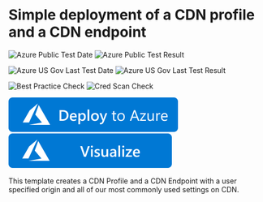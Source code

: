 # Simple deployment of a CDN profile and a CDN endpoint

![Azure Public Test Date](https://azurequickstartsservice.blob.core.windows.net/badges/101-cdn-with-custom-origin/PublicLastTestDate.svg)
![Azure Public Test Result](https://azurequickstartsservice.blob.core.windows.net/badges/101-cdn-with-custom-origin/PublicDeployment.svg)

![Azure US Gov Last Test Date](https://azurequickstartsservice.blob.core.windows.net/badges/101-cdn-with-custom-origin/FairfaxLastTestDate.svg)
![Azure US Gov Last Test Result](https://azurequickstartsservice.blob.core.windows.net/badges/101-cdn-with-custom-origin/FairfaxDeployment.svg)

![Best Practice Check](https://azurequickstartsservice.blob.core.windows.net/badges/101-cdn-with-custom-origin/BestPracticeResult.svg)
![Cred Scan Check](https://azurequickstartsservice.blob.core.windows.net/badges/101-cdn-with-custom-origin/CredScanResult.svg)

[![Deploy To Azure](https://raw.githubusercontent.com/Azure/azure-quickstart-templates/master/1-CONTRIBUTION-GUIDE/images/deploytoazure.svg?sanitize=true)](https://portal.azure.com/#create/Microsoft.Template/uri/https%3A%2F%2Fraw.githubusercontent.com%2FAzure%2Fazure-quickstart-templates%2Fmaster%2F101-cdn-with-custom-origin%2Fazuredeploy.json)
[![Visualize](https://raw.githubusercontent.com/Azure/azure-quickstart-templates/master/1-CONTRIBUTION-GUIDE/images/visualizebutton.svg?sanitize=true)](http://armviz.io/#/?load=https%3A%2F%2Fraw.githubusercontent.com%2FAzure%2Fazure-quickstart-templates%2Fmaster%2F101-cdn-with-custom-origin%2Fazuredeploy.json)

This template creates a CDN Profile and a CDN Endpoint with a user specified
origin and all of our most commonly used settings on CDN.
